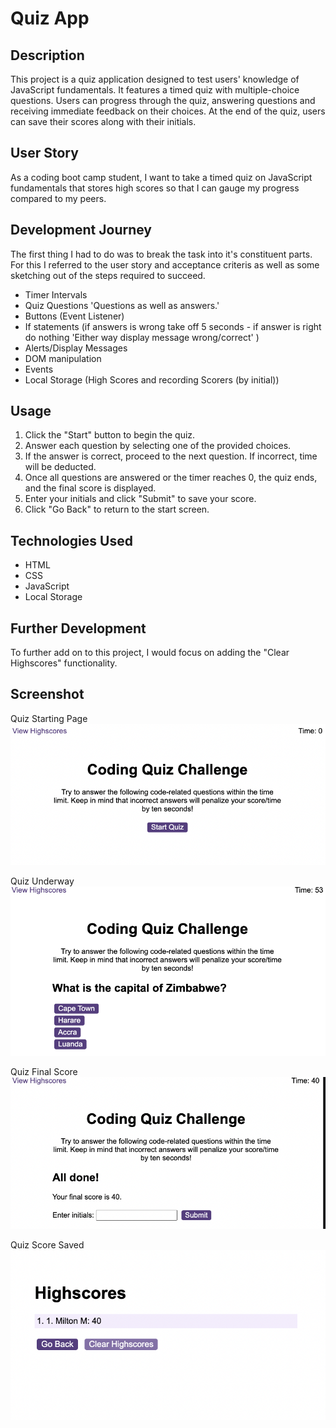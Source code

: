 # Quiz App

## Description
This project is a quiz application designed to test users' knowledge of JavaScript fundamentals. It features a timed quiz with multiple-choice questions. Users can progress through the quiz, answering questions and receiving immediate feedback on their choices. At the end of the quiz, users can save their scores along with their initials.

## User Story
As a coding boot camp student, I want to take a timed quiz on JavaScript fundamentals that stores high scores so that I can gauge my progress compared to my peers.

## Development Journey
The first thing I had to do was to break the task into it's constituent parts. For this I referred to the user story and acceptance criteris as well as some sketching out of the steps required to succeed.

- Timer Intervals
- Quiz Questions 'Questions as well as answers.'
- Buttons (Event Listener)
- If statements (if answers is wrong take off 5 seconds - if answer is right do nothing 'Either way display message wrong/correct' )
- Alerts/Display Messages
- DOM manipulation
- Events
- Local Storage (High Scores and recording Scorers (by initial))

## Usage
1. Click the "Start" button to begin the quiz.
2. Answer each question by selecting one of the provided choices.
3. If the answer is correct, proceed to the next question. If incorrect, time will be deducted.
4. Once all questions are answered or the timer reaches 0, the quiz ends, and the final score is displayed.
5. Enter your initials and click "Submit" to save your score.
6. Click "Go Back" to return to the start screen.

## Technologies Used
- HTML
- CSS
- JavaScript
- Local Storage

## Further Development
To further add on to this project, I would focus on adding the "Clear Highscores" functionality.

## Screenshot

Quiz Starting Page
<img src="./assets/images/Starting Page.png">

Quiz Underway
<img src="./assets/images/Quiz Underway.png">

Quiz Final Score
<img src="./assets/images/Quiz Score.png">

Quiz Score Saved
<img src="./assets/images/Highscore saved.png">